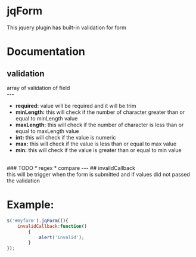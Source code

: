 # jqForm
This jquery plugin has built-in validation for form

# Documentation
## validation
<div>array of validation of field</div>
---

* **required:** value will be required and it will be trim
* **minLength:** this will check if the number of character greater than or equal to minLength value 
* **maxLength:** this will check if the number of character is less than or equal to maxLength value
* **int:** this will check if the value is numeric
* **max:** this will check if the value is less than or equal to max value
* **min:** this will check if the value is greater than or equal to min value
<br/>
### TODO 
* regex
* compare
---
## invalidCallback 
<div>this will be trigger when the form is submitted and if values did not passed the validation</div>


# Example:
```javascript
$('#myform').jqForm((){
	invalidCallback:function()
		{
			alert('invalid');
		}
});
```
